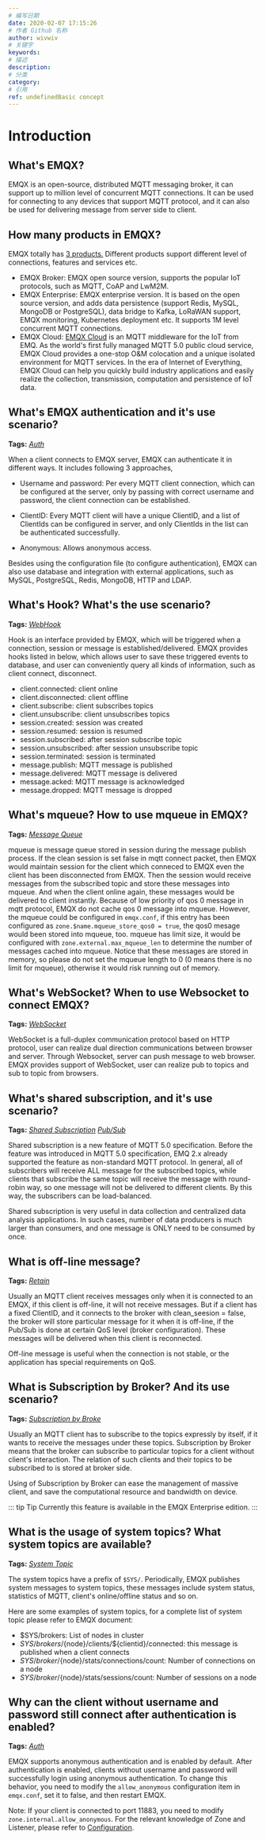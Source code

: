 ```yaml
---
# 编写日期
date: 2020-02-07 17:15:26
# 作者 Github 名称
author: wivwiv
# 关键字
keywords:
# 描述
description:
# 分类
category: 
# 引用
ref: undefinedBasic concept
---
```


# Introduction

## What's EMQX?

EMQX is an open-source, distributed MQTT messaging broker, it can support up to million level of concurrent MQTT connections.  It can be used for connecting to any devices that support MQTT protocol, and it can also be used for delivering message from server side to client.




## How many products in EMQX?


EMQX totally has [3 products.](https://www.emqx.com/en/products/emqx) Different products support different level of connections, features and services etc.

- EMQX Broker: EMQX open source version, supports the popular IoT protocols, such as MQTT, CoAP and LwM2M.
- EMQX Enterprise: EMQX enterprise version.  It is based on the open source version, and adds data persistence (support Redis, MySQL, MongoDB or PostgreSQL), data bridge to Kafka, LoRaWAN support, EMQX monitoring, Kubernetes deployment etc. It supports 1M level concurrent MQTT connections.
- EMQX Cloud: [EMQX Cloud](https://www.emqx.com/cloud) is an MQTT middleware for the IoT from EMQ. As the world's first fully managed MQTT 5.0 public cloud service, EMQX Cloud provides a one-stop O&M colocation and a unique isolated environment for MQTT services. In the era of Internet of Everything, EMQX Cloud can help you quickly build industry applications and easily realize the collection, transmission, computation and persistence of IoT data.




## What's EMQX authentication and it's use scenario?

**Tags:** [*Auth*](tags.md#auth)


When a client connects to EMQX server,  EMQX can authenticate it in different ways. It includes following 3 approaches,

- Username and password: Per every MQTT client connection, which can be configured at the server, only by passing with correct username and password, the client connection can be established.

- ClientID: Every MQTT client will have a unique ClientID,  and a list of ClientIds can be configured in server, and only ClientIds in the list can be authenticated successfully.

- Anonymous: Allows anonymous access.

Besides using the configuration file (to configure authentication), EMQX can also use database and integration with external applications, such as MySQL, PostgreSQL, Redis, MongoDB, HTTP and LDAP.




## What's Hook? What's the use scenario?

**Tags:** [*WebHook*](tags.md#webhook)


Hook is an interface provided by EMQX, which will be triggered when a connection, session or message is established/delivered. EMQX provides hooks listed in below, which allows user to save these triggered events to database, and user can conveniently query all kinds of information, such as client connect,  disconnect.  

- client.connected: client online
- client.disconnected: client offline
- client.subscribe: client subscribes topics
- client.unsubscribe: client unsubscribes topics
- session.created: session was created
- session.resumed: session is resumed
- session.subscribed: after session subscribe topic
- session.unsubscribed: after session unsubscribe topic
- session.terminated: session is terminated
- message.publish: MQTT message is published
- message.delivered: MQTT message is delivered
- message.acked: MQTT message is acknowledged
- message.dropped: MQTT message is dropped




## What's mqueue? How to use mqueue in EMQX?

**Tags:** [*Message Queue*](tags.md#message-queue)


mqueue is message queue stored in session during the message publish process. If the clean session is set false in mqtt connect packet, then EMQX would maintain session for the client which conneced to EMQX even the client has been disconnected from EMQX. Then the session would receive messages from the subscribed topic and store these messages into mqueue. And when the client online again, these messages would be delivered to client instantly. Because of low priority of qos 0 message in mqtt protocol, EMQX do not cache qos 0 message into mqueue. However, the mqueue could be configured in `emqx.conf`, if this entry has been configured as `zone.$name.mqueue_store_qos0 = true`, the qos0 mesage would been stored into mqueue, too. mqueue has limit size, it would be configured with `zone.external.max_mqueue_len` to determine the number of messages cached into mqueue. Notice that these messages are stored in memory, so please do not set the mqueue length to 0 (0 means there is no limit for mqueue), otherwise it would risk running out of memory.




## What's WebSocket? When to use Websocket to connect EMQX?

**Tags:** [*WebSocket*](tags.md#websocket)


WebSocket is a full-duplex communication protocol based on HTTP protocol, user can realize dual direction communications between browser and server. Through Websocket, server can push message to web browser. EMQX provides support of WebSocket, user can realize pub to topics and sub to topic from browsers.




## What's shared subscription, and it's use scenario?

**Tags:** [*Shared Subscription*](tags.md#shared-subscription)  [*Pub/Sub*](tags.md#pub-sub)


Shared subscription is a new feature of MQTT 5.0 specification. Before the feature was introduced in MQTT 5.0 specification, EMQ 2.x already supported the feature as non-standard MQTT protocol. In general, all of subscribers will receive ALL message for the subscribed topics, while clients that subscribe the same topic will receive the message with round-robin way, so one message will not be delivered to different clients. By this way, the subscribers can be load-balanced.

Shared subscription is very useful in data collection and centralized data analysis applications. In such cases,  number of data producers is much larger than consumers, and one message is ONLY need to be consumed by once.




## What is off-line message?

**Tags:** [*Retain*](tags.md#retain)


Usually an MQTT client receives messages only when it is connected to an EMQX, if this client is off-line, it will not receive messages. But if a client has a fixed ClientID, and it connects to the broker with clean_seesion = false, the broker will store particular message for it when it is off-line, if the Pub/Sub is done at certain QoS level (broker configuration). These messages will be delivered when this client is reconnected.  

Off-line message is useful when the connection is not stable, or the application has special requirements on QoS.




## What is Subscription by Broker? And its use scenario?

**Tags:** [*Subscription by Broke*](tags.md#subscription-by-broke)


Usually an MQTT client has to subscribe to the topics expressly by itself, if it wants to receive the messages under these topics. Subscription by Broker means that the broker can subscribe to particular topics for a client without client's interaction. The relation of such clients and their topics to be subscribed to is stored at broker side.

Using of Subscription by Broker can ease the management of massive client, and save the computational resource and bandwidth on device.

::: tip Tip
Currently this feature is available in the EMQX Enterprise edition. 
:::




## What is the usage of system topics? What system topics are available?

**Tags:** [*System Topic*](tags.md#system-topic)


The system topics have a prefix of `$SYS/`. Periodically, EMQX publishes system messages to system topics, these messages include system status, statistics of MQTT, client's online/offline status and so on.

Here are some examples of system topics, for a complete list of system topic please refer to EMQX document:

- $SYS/brokers:  List of nodes in cluster
- $SYS/brokers/${node}/clients/${clientid}/connected: this message is published when a client connects
- $SYS/broker/${node}/stats/connections/count: Number of connections on a node
- $SYS/broker/${node}/stats/sessions/count: Number of sessions on a node


## Why can the client without username and password still connect after authentication is enabled?

**Tags:** [*Auth*](tags.md#auth)

EMQX supports anonymous authentication and is enabled by default. After authentication is enabled, clients without username and password will successfully login using anonymous authentication. To change this behavior, you need to modify the `allow_anonymous` configuration item in `emqx.conf`, set it to false, and then restart EMQX.

Note: If your client is connected to port 11883, you need to modify `zone.internal.allow_anonymous`. For the relevant knowledge of Zone and Listener, please refer to [Configuration](../getting-started/config.md).

